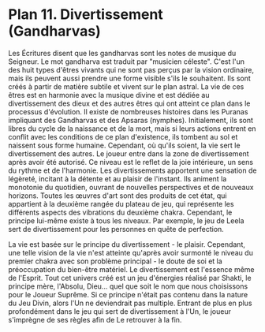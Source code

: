 # Plan 11. Divertissement (Gandharvas)

Les Écritures disent que les gandharvas sont les notes de musique du Seigneur. Le mot gandharva est traduit par "musicien céleste". C'est l'un des huit types d'êtres vivants qui ne sont pas perçus par la vision ordinaire, mais ils peuvent aussi prendre une forme visible s'ils le souhaitent. Ils sont créés à partir de matière subtile et vivent sur le plan astral. La vie de ces êtres est en harmonie avec la musique divine et est dédiée au divertissement des dieux et des autres êtres qui ont atteint ce plan dans le processus d'évolution. Il existe de nombreuses histoires dans les Puranas impliquant des Gandharvas et des Apsaras (nymphes). Initialement, ils sont libres du cycle de la naissance et de la mort, mais si leurs actions entrent en conflit avec les conditions de ce plan d'existence, ils tombent au sol et naissent sous forme humaine. Cependant, où qu'ils soient, la vie sert le divertissement des autres. Le joueur entre dans la zone de divertissement après avoir été autorisé. Ce niveau est le reflet de la joie intérieure, un sens du rythme et de l'harmonie. Les divertissements apportent une sensation de légèreté, incitant à la détente et au plaisir de l'instant. Ils animent la monotonie du quotidien, ouvrant de nouvelles perspectives et de nouveaux horizons. Toutes les œuvres d'art sont des produits de cet état, qui appartient à la deuxième rangée du plateau de jeu, qui représente les différents aspects des vibrations du deuxième chakra. Cependant, le principe lui-même existe à tous les niveaux. Par exemple, le jeu de Leela sert de divertissement pour les personnes en quête de perfection.

La vie est basée sur le principe du divertissement - le plaisir. Cependant, une telle vision de la vie n'est atteinte qu'après avoir surmonté le niveau du premier chakra avec son problème principal - le doute de soi et la préoccupation du bien-être matériel. Le divertissement est l'essence même de l'Esprit. Tout cet univers créé est un jeu d'énergies réalisé par Shakti, le principe mère, l'Absolu, Dieu... quel que soit le nom que nous choisissons pour le Joueur Suprême. Si ce principe n'était pas contenu dans la nature du Jeu Divin, alors l'Un ne deviendrait pas multiple. Entrant de plus en plus profondément dans le jeu qui sert de divertissement à l'Un, le joueur s'imprègne de ses règles afin de Le retrouver à la fin.
